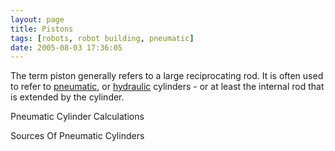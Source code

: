 ```yaml
---
layout: page
title: Pistons
tags: [robots, robot building, pneumatic]
date: 2005-08-03 17:36:05
---
```

The term piston generally refers to a large reciprocating rod. It is often used to refer to [pneumatic](/wiki/pneumatic.html "Use of air to operate and power actuators"), or [hydraulic](/wiki/hydraulic.html "Hydraulic") cylinders - or at least the internal rod that is extended by the cylinder.

Pneumatic Cylinder Calculations

Sources Of Pneumatic Cylinders
